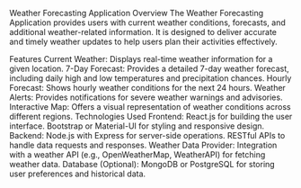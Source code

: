 Weather Forecasting Application
Overview
The Weather Forecasting Application provides users with current weather conditions, forecasts, and additional weather-related information. It is designed to deliver accurate and timely weather updates to help users plan their activities effectively.

Features
Current Weather: Displays real-time weather information for a given location.
7-Day Forecast: Provides a detailed 7-day weather forecast, including daily high and low temperatures and precipitation chances.
Hourly Forecast: Shows hourly weather conditions for the next 24 hours.
Weather Alerts: Provides notifications for severe weather warnings and advisories.
Interactive Map: Offers a visual representation of weather conditions across different regions.
Technologies Used
Frontend:
React.js for building the user interface.
Bootstrap or Material-UI for styling and responsive design.
Backend:
Node.js with Express for server-side operations.
RESTful APIs to handle data requests and responses.
Weather Data Provider: Integration with a weather API (e.g., OpenWeatherMap, WeatherAPI) for fetching weather data.
Database (Optional): MongoDB or PostgreSQL for storing user preferences and historical data.
